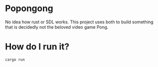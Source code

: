 # Popongong

No idea how rust or SDL works. This project uses both to build something that is
decidedly not the beloved video game Pong.

# How do I run it?
`cargo run`
